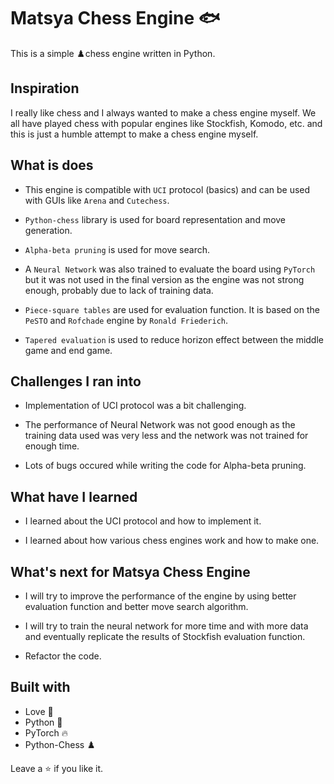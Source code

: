 # Matsya Chess Engine 🐟

This is a simple ♟️chess engine written in Python.

## Inspiration

I really like chess and I always wanted to make a chess engine myself. We all have played chess with popular engines like Stockfish, Komodo, etc. and this is just a humble attempt to make a chess engine myself.

## What is does

- This engine is compatible with `UCI` protocol (basics) and can be used with GUIs like `Arena` and `Cutechess`.

- `Python-chess` library is used for board representation and move generation.  

- `Alpha-beta pruning` is used for move search.

- A `Neural Network` was also trained to evaluate the board using `PyTorch` but it was not used in the final version as the engine was not strong enough, probably due to lack of training data.

- `Piece-square tables` are used for evaluation function. It is based on the `PeSTO` and `Rofchade` engine by `Ronald Friederich`.  

- `Tapered evaluation` is used to reduce horizon effect between the middle game and end game.

## Challenges I ran into

- Implementation of UCI protocol was a bit challenging.  

- The performance of Neural Network was not good enough as the training data used was very less and the network was not trained for enough time.

- Lots of bugs occured while writing the code for Alpha-beta pruning.

## What have I learned

- I learned about the UCI protocol and how to implement it.

- I learned about how various chess engines work and how to make one.

## What's next for Matsya Chess Engine

- I will try to improve the performance of the engine by using better evaluation function and better move search algorithm.

- I will try to train the neural network for more time and with more data and eventually replicate the results of Stockfish evaluation function.

- Refactor the code.

## Built with

- Love 💖
- Python 🐍
- PyTorch 🔥
- Python-Chess ♟️

Leave a ⭐ if you like it.
